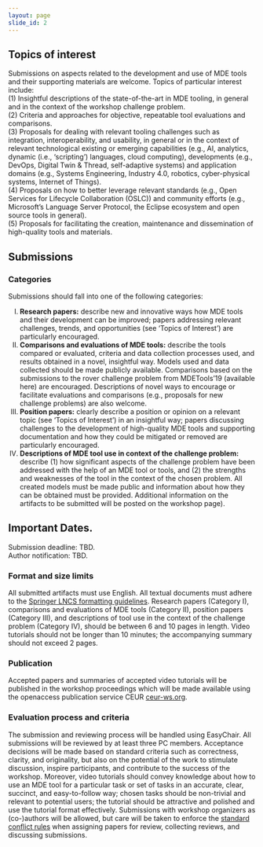 ```yaml
--- 
layout: page 
slide_id: 2 
---
```


## Topics of interest
Submissions on aspects related to the development
and use of MDE tools and their supporting materials
are welcome. Topics of particular interest include:  
(1) Insightful descriptions of the state-of-the-art in MDE tooling,
in general and in the context of the workshop challenge problem.  
(2) Criteria and approaches for objective, repeatable tool evaluations
and comparisons.  
(3) Proposals for dealing with relevant tooling challenges such
as integration, interoperability, and usability, in general or in the
context of relevant technological existing or emerging capabilities
(e.g., AI, analytics, dynamic (i.e., ‘scripting’) languages,
cloud computing), developments (e.g., DevOps, Digital Twin
& Thread, self-adaptive systems) and application domains (e.g.,
Systems Engineering, Industry 4.0, robotics, cyber-physical systems,
Internet of Things).  
(4) Proposals on how to better leverage relevant standards (e.g.,
Open Services for Lifecycle Collaboration (OSLC)) and community
efforts (e.g., Microsoft’s Language Server Protocol, the
Eclipse ecosystem and open source tools in general).  
(5) Proposals for facilitating the creation, maintenance and dissemination
of high-quality tools and materials.


## Submissions

### Categories
Submissions should fall into one of the
following categories:

<ol type="I">
  <li><strong>Research papers:</strong> describe new and innovative ways how
MDE tools and their development can be improved; papers
addressing relevant challenges, trends, and opportunities
(see ‘Topics of Interest’) are particularly encouraged. </li>

  <li><strong>Comparisons and evaluations of MDE tools:</strong> describe
the tools compared or evaluated, criteria and data collection
processes used, and results obtained in a novel, insightful
way. Models used and data collected should be made publicly
available. Comparisons based on the submissions to the rover
challenge problem from MDETools’19 (available here) are
encouraged. Descriptions of novel ways to encourage or
facilitate evaluations and comparisons (e.g., proposals for
new challenge problems) are also welcome.</li>

  <li><strong>Position papers:</strong> clearly describe a position or opinion on
a relevant topic (see ‘Topics of Interest’) in an insightful
way; papers discussing challenges to the development of
high-quality MDE tools and supporting documentation and
how they could be mitigated or removed are particularly
encouraged.</li>

<li><strong>Descriptions of MDE tool use in context of the
challenge problem:</strong> describe (1) how significant aspects of the
challenge problem have been addressed with the help of an
MDE tool or tools, and (2) the strengths and weaknesses of
the tool in the context of the chosen problem. All created
models must be made public and information about how
they can be obtained must be provided. Additional information
on the artifacts to be submitted will be posted on the
workshop page). </li>



</ol>

## Important Dates.
Submission deadline: TBD.   
Author notification: TBD.

### Format and size limits
All submitted artifacts must
use English. All textual documents must adhere to the [Springer LNCS formatting guidelines](http://www.springer.com/us/computer-science/lncs/conference-proceedings-guidelines). Research
papers (Category I), comparisons and evaluations of
MDE tools (Category II), position papers (Category III),
and descriptions of tool use in the context of the challenge
problem (Category IV), should be between 6 and 10 pages in
length. Video tutorials should not be longer than 10 minutes;
the accompanying summary should not exceed 2 pages.

### Publication 
Accepted papers and summaries of accepted
video tutorials will be published in the workshop
proceedings which will be made available using the openaccess
publication service CEUR [ceur-ws.org](http://ceur-ws.org).


### Evaluation process and criteria
The submission and reviewing process will be handled using
EasyChair. All submissions will be reviewed by at least three
PC members. Acceptance decisions will be made based on
standard criteria such as correctness, clarity, and originality,
but also on the potential of the work to stimulate discussion,
inspire participants, and contribute to the success of the
workshop. Moreover, video tutorials should convey knowledge
about how to use an MDE tool for a particular task or set of
tasks in an accurate, clear, succinct, and easy-to-follow way;
chosen tasks should be non-trivial and relevant to potential
users; the tutorial should be attractive and polished and use
the tutorial format effectively.
Submissions with workshop organizers as (co-)authors will
be allowed, but care will be taken to enforce the [standard conflict rules](http://www.sigsoft.org/about/policies/pc-policy.htm) when assigning papers for review, collecting reviews,
and discussing submissions.


